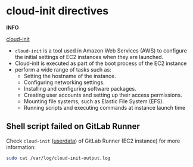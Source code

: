 # cloud-init directives

**INFO**

[cloud-init](https://docs.aws.amazon.com/AWSEC2/latest/UserGuide/user-data.html)

- `cloud-init` is a tool used in Amazon Web Services (AWS) to configure the initial settings of EC2 instances when they are launched. 
- Cloud-init is executed as part of the boot process of the EC2 instance
- perform a wide range of tasks such as:
  - Setting the hostname of the instance.
  - Configuring networking settings. 
  - Installing and configuring software packages.
  - Creating user accounts and setting up their access permissions.
  - Mounting file systems, such as Elastic File System (EFS).
  - Running scripts and executing commands at instance launch time

## Shell script failed on GitLab Runner

Check `cloud-init` ([userdata](https://docs.aws.amazon.com/AWSEC2/latest/UserGuide/user-data.html#user-data-shell-scripts)) of GitLab Runner (EC2 instance) for more information:

```bash
sudo cat /var/log/cloud-init-output.log
```